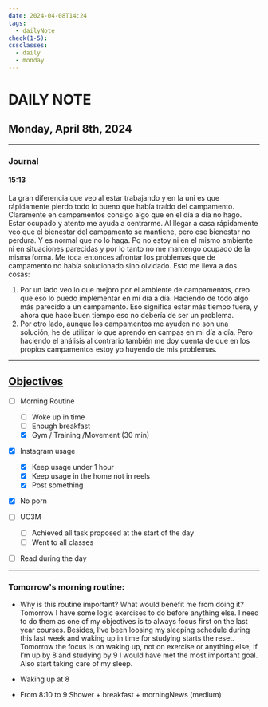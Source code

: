 ```yaml
---
date: 2024-04-08T14:24
tags:
  - dailyNote
check(1-5): 
cssclasses:
  - daily
  - monday
---
```


# DAILY NOTE
## Monday, April 8th, 2024

***
### Journal
#### 15:13

La gran diferencia que veo al estar trabajando y en la uni es que rápidamente pierdo todo lo bueno que había traído del campamento. Claramente en campamentos consigo algo que en el día a día no hago. Estar ocupado y atento me ayuda a centrarme. Al llegar a casa rápidamente veo que el bienestar del campamento se mantiene, pero ese bienestar no perdura. Y es normal que no lo haga. Pq no estoy ni en el mismo ambiente ni en situaciones parecidas y por lo tanto no me mantengo ocupado de la misma forma. Me toca entonces afrontar los problemas que de campamento no había solucionado sino olvidado. 
Esto me lleva a dos cosas: 
1. Por un lado veo lo que mejoro por el ambiente de campamentos, creo que eso lo puedo implementar en mi día a día. Haciendo de todo algo más parecido a un campamento. Eso significa estar más tiempo fuera, y ahora que hace buen tiempo eso no debería de ser un problema. 
2. Por otro lado, aunque los campamentos me ayuden no son una solución, he de utilizar lo que aprendo en campas en mi día a día. Pero haciendo el análisis al contrario también me doy cuenta de que en los propios campamentos estoy yo huyendo de mis problemas. 

***

## [Objectives](Objectives%20from%20March%2023%20to%20September%2023%20) 

- [ ] Morning Routine
	- [ ] Woke up in time
	- [ ] Enough breakfast
	- [x] Gym / Training /Movement (30 min)

- [x]  Instagram usage

	- [x] Keep usage under 1 hour
	- [x] Keep usage in the home not in reels
	- [x] Post something

- [x] No porn 

- [ ] UC3M
	- [ ] Achieved all task proposed at the start of the day
	- [ ] Went to all classes

- [ ] Read during the day

---
### Tomorrow's morning routine: 
+ Why is this routine important? What would benefit me from doing it?
Tomorrow I have some logic exercises to do before anything else. I need to do them as one of my objectives is to always focus first on the last year courses. Besides, I’ve been loosing my sleeping schedule during this last week and waking up in time for studying starts the reset. 
Tomorrow the focus is on waking up, not on exercise or anything else, If I’m up by 8 and studying by 9 I would have met the most important goal. Also start taking care of my sleep. 

+ Waking up at 8 
+ From 8:10 to 9 Shower + breakfast + morningNews (medium)
